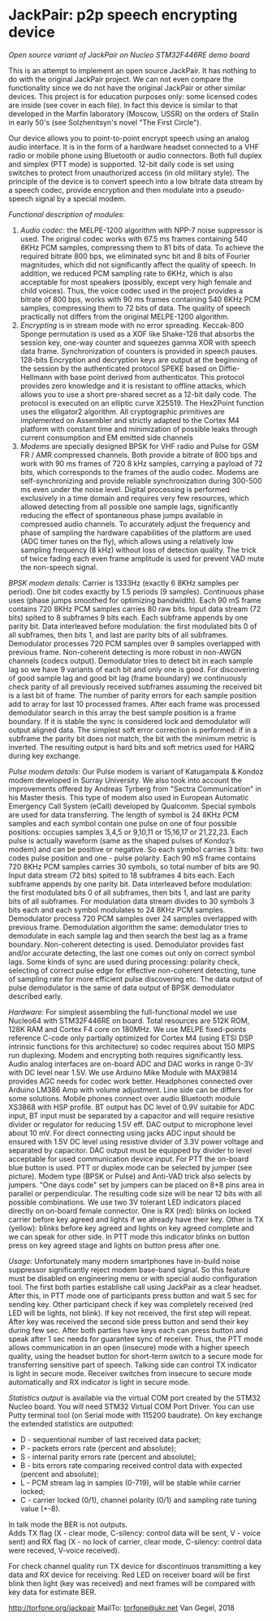 # JackPair: p2p speech encrypting device

*Open source variant of JackPair on Nucleo STM32F446RE demo board*

This is an attempt to implement an open source JackPair. It has nothing to do with the original JackPair project. We can not even compare the functionality since we do not have the original JackPair or other similar devices. This project is for education purposes only: some licensed codes are inside (see cover in each file).
In fact this device is similar to that developed in the Marfin laboratory (Moscow, USSR) on the orders of Stalin in early 50's (see Solzhenitsyn's novel "The First Circle").

Our device allows you to point-to-point encrypt speech using an analog audio interface. It is in the form of a hardware headset connected to a VHF radio or mobile phone using Bluetooth or audio connectors. Both full duplex and simplex (PTT mode) is supported. 12-bit daily code is set using switches to protect from unauthorized access (in old military style). The principle of the device is to convert speech into a low bitrate data stream by a speech codec, provide encryption and then modulate into a pseudo-speech signal by a special modem.

*Functional description of modules:*
1. *Audio codec*: the MELPE-1200 algorithm with NPP-7 noise suppressor is used. The original codec works with 67.5 ms frames containing 540 8KHz PCM samples, compressing them  to 81 bits of data. To achieve the required bitrate 800 bps, we eliminated sync bit and 8 bits of Fourier magnitudes, which did not significantly affect the quality of speech. In addition, we reduced PCM sampling rate to 6KHz, which is also acceptable for most speakers (possibly, except very high female and child voices). Thus, the voice codec used in the project provides a bitrate of 800 bps, works with 90 ms frames containing 540 6KHz PCM samples, compressing them to 72 bits of data.  The quality of speech practically not differs from the original MELPE-1200 algorithm.
2. *Encrypting* is in stream mode with no error spreading.  Keccak-800 Sponge permutation is used as a XOF like Shake-128  that absorbs the session key, one-way counter and squeezes gamma XOR with speech data frame. Synchronization of counters is provided in speech pauses. 
128-bits Encryption and decryption keys are output at the beginning of the session by the authenticated protocol SPEKE based on Diffie-Hellmann with base point derived from authenticator. This protocol provides zero knowledge and it is resistant to offline attacks, which allows you to use a short pre-shared secret as a 12-bit daily code.
The protocol is executed on an elliptic curve X25519. The Hex2Point function uses the elligator2 algorithm.
All cryptographic primitives are implemented on Assembler and strictly adapted to the Cortex M4 platform with constant time and minimization of possible leaks through current consumption and EM emitted side channels
3. *Modems* are specially designed BPSK for VHF radio and Pulse for GSM FR / AMR compressed channels. Both provide a bitrate of 800 bps and work with 90 ms frames of 720 8 kHz samples, carrying a payload of 72 bits, which corresponds to the frames of the audio codec. Modems are self-synchronizing and provide reliable synchronization during 300-500 ms even under the noise level. Digital processing is performed exclusively in a time domain and requires very few resources, which allowed detecting from all possible one sample lags, significantly reducing the effect of spontaneous phase jumps available in compressed audio channels. To accurately adjust the frequency and phase of sampling the hardware capabilities of the platform are used (ADC timer tunes on the fly), which allows using a relatively low sampling frequency (8 kHz) without loss of detection quality. The trick of twice fading each even frame amplitude is used for prevent VAD mute the non-speech signal.

*BPSK modem details:*
Carrier is 1333Hz (exactly 6 8KHz samples per period). One bit codes exactly by 1.5 periods (9 samples). Continuous phase uses (phase jumps smoothed for optimizing bandwidth). Each 90 mS frame contains 720 8KHz PCM samples carries 80 raw bits. Input data stream (72 bits) spited to 8 subframes 9 bits each. Each subframe appends by one parity bit. Data interleaved before modulation: the first modulated bits 0 of all subframes, then bits 1, and last are parity bits of all subframes.
Demodulator processes 720 PCM samples over 9 samples overlapped with previous frame. Non-coherent detecting is more robust in non-AWGN channels (codecs output). Demodulator tries to detect bit in each sample lag so we have 9 variants of each bit and only one is good. For discovering of good sample lag and good bit lag (frame boundary) we continuously check parity of all previously received subframes assuming the received bit is a last bit of frame. The number of parity errors for each sample position add to array for last 10 processed frames. After each frame was processed demodulator search in this array the best sample position is a frame boundary. If it is stable the sync is considered lock and demodulator will output aligned data.  The simplest soft error correction is performed: if in a subframe the parity bit does not match, the bit with the minimum metric is inverted. The resulting output is hard bits and soft metrics used for HARQ during key exchange.

*Pulse modem details:*
Our Pulse modem is variant of Katugampala & Kondoz modem developed in Surray University. We also took into account the improvements offered by Andreas Tyrberg from "Sectra Communication" in his Master thesis. This type of modem also used in European Automatic Emergency Call System (eCall) developed by Qualcomm.
Special symbols are used for data transferring.  The length of symbol  is  24 8KHz PCM samples and each symbol contain one pulse on one of four possible positions: occupies samples 3,4,5 or 9,10,11 or 15,16,17 or 21,22,23. Each pulse is actually waveform (same as the shaped pulses of Kondoz’s modem) and can be positive or negative. So each symbol carries 3 bits: two codes pulse position and one - pulse polarity. Each 90 mS frame contains 720 8KHz PCM samples carries 30 symbols, so total number of bits are 90. Input data stream (72 bits) spited to 18 subframes 4 bits each. Each subframe appends by one parity bit. Data interleaved before modulation: the first modulated bits 0 of all subframes, then bits 1, and last are parity bits of all subframes. For modulation data stream divides to 30 symbols 3 bits each and each symbol modulates to 24 8KHz PCM samples.
Demodulator process 720 PCM samples over 24 samples overlapped with previous frame. Demodulation algorithm the same: demodulator tries to demodulate in each sample lag and then search the best lag as a frame boundary. Non-coherent detecting is used. Demodulator provides fast and/or accurate detecting, the last one comes out only on correct symbol lags. Some kinds of sync are used during processing: polarity check, selecting of correct pulse edge for effective non-coherent detecting, tune of sampling rate for more efficient pulse discovering etc. The data output of pulse demodulator is the same of data output of BPSK demodulator described early.

*Hardware:*
For simplest assembling the full-functional model we use Nucleo64 with STM32F446RE on board. Total resources are 512K ROM, 128K RAM and Cortex F4 core on 180MHz.
We use MELPE fixed-points reference C-code only partially optimized for Cortex M4 (using ETSI DSP intrinsic functions for this architecture) so codec requires about 150 MIPS run duplexing. Modem and encrypting both requires significantly less.
Audio analog interfaces are on-board ADC and DAC works in range 0-3V with DC level near 1.5V. We use Arduino Mike Module with MAX9814 provides AGC needs for codec work better. Headphones connected over Arduino LM386 Amp with volume adjustment.
Line side can be differs for some solutions. Mobile phones connect over audio Bluetooth module XS3868 with HSP profile. BT output has DC level of 0.9V suitable for ADC input, BT input must be separated by a capacitor and will require resistive divider or regulator for reducing  1.5V eff. DAC output to microphone level about 10 mV.
For direct connecting using jacks ADC input should be ensured with 1.5V DC level using resistive divider of 3.3V power voltage and separated by capacitor. DAC output must be equipped by divider to level acceptable for used communication device input.
For PTT the on-board blue button is used. PTT or duplex mode can be selected by jumper (see picture). Modem type (BPSK or Pulse) and Anti-VAD trick also selects by jumpers.
"One days code" set by jumpers can be placed on 8+8 pins area in parallel or perpendicular. The resulting code size will be near 12 bits with all possible combinations.
We use two 3V tolerant LED indicators placed directly on on-board female connector. One is RX (red): blinks on locked carrier before key agreed and lights if we already have their key. Other is TX (yellow): blinks before key agreed and lights on key agreed complete and we can speak for other side.  In PTT mode this indicator blinks on button press on key agreed stage and lights on button press after one.

*Usage:*
Unfortunately many modern smartphones have in-build noise suppressor significantly reject modem base-band signal. So this feature must be disabled on engineering menu or with special audio configuration tool.
The first both parties establishe call using JackPair as a clear headset.  After this, in PTT mode one of participants press button and wait 5 sec for sending key. Other participant check if key was completely received (red LED will be lights, not blink). If key not received, the first step will repeat.  After key was received the second side press button and send their key during few sec. After both parties have keys each can press button and speak after 1 sec needs for guarantee sync of receiver. 
Thus, the PTT mode allows communication in an open (insecure) mode with a higher speech quality, using the headset button for short-term switch to a secure mode for transferring sensitive part of speech. Talking side can control TX indicator is light in secure mode.  Receiver switches from insecure to secure mode automatically and RX indicator is light in secure mode.

*Statistics output* is available via the virtual COM port created by the STM32 Nucleo board. You will need STM32 Virtual COM Port Driver.
You can use Putty terminal tool (on Serial mode with 115200 baudrate).
On key exchange the extended statistics are outputted:
* D - sequentional number of last received data packet;
* P - packets errors rate (percent and absolute);
* S - internal parity errors rate (percent and absolute);
* B - bits errors rate comparing received control data with expected (percent and absolute);
* L - PCM stream lag in samples (0-719), will be stable while carrier locked;
* C - carrier locked (0/1), channel polarity (0/1) and sampling rate tuning value (+-8).

In talk mode the BER is not outputs.  
Adds TX flag (X - clear mode, C-silency: control data will be sent, V - voice sent) 
and RX flag (X - no lock of carrier, clear mode, C-silency: control data were receved, V-voice received). 

For check channel quality run TX device for discontinuos transmitting a key data  and RX device for receiving. Red LED on receiver board will be first blink then light (key was received) and next frames will be compared with key data for estimate BER. 

http://torfone.org/jackpair
MailTo: torfone@ukr.net
Van Gegel, 2018

